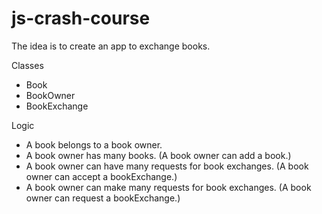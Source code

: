 # js-crash-course

The idea is to create an app to exchange books. 

Classes
- Book
- BookOwner
- BookExchange

Logic
- A book belongs to a book owner.
- A book owner has many books. (A book owner can add a book.)
- A book owner can have many requests for book exchanges. (A book owner can accept a bookExchange.)
- A book owner can make many requests for book exchanges. (A book owner can request a bookExchange.)

